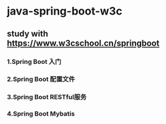 # java-spring-boot-w3c
## study with https://www.w3cschool.cn/springboot
### 1.Spring Boot 入门
### 2.Spring Boot 配置文件
### 3.Spring Boot RESTful服务
### 4.Spring Boot Mybatis
